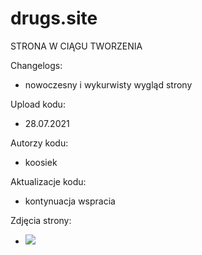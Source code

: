 # drugs.site

STRONA W CIĄGU TWORZENIA

Changelogs:

+ nowoczesny i wykurwisty wygląd strony

Upload kodu:

+ 28.07.2021

Autorzy kodu:

+ koosiek

Aktualizacje kodu:

+ kontynuacja wspracia

Zdjęcia strony:

+ <img src="https://cdn.discordapp.com/attachments/863167283706200157/870016657383370812/unknown.png">
